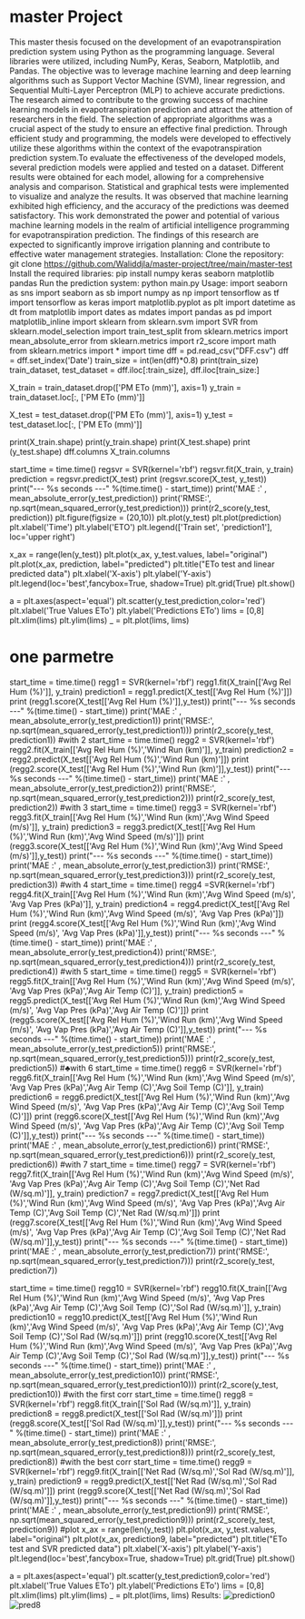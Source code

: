 
# master Project
This master thesis focused on the development of an evapotranspiration prediction system using Python as the programming language. Several libraries were utilized, including NumPy, Keras, Seaborn, Matplotlib, and Pandas. The objective was to leverage machine learning and deep learning algorithms such as Support Vector Machine (SVM), linear regression, and Sequential Multi-Layer Perceptron (MLP) to achieve accurate predictions. The research aimed to contribute to the growing success of machine learning models in evapotranspiration prediction and attract the attention of researchers in the field. The selection of appropriate algorithms was a crucial aspect of the study to ensure an effective final prediction. Through efficient study and programming, the models were developed to effectively utilize these algorithms within the context of the evapotranspiration prediction system.To evaluate the effectiveness of the developed models, several prediction models were applied and tested on a dataset. Different results were obtained for each model, allowing for a comprehensive analysis and comparison. Statistical and graphical tests were implemented to visualize and analyze the results. It was observed that machine learning exhibited high efficiency, and the accuracy of the predictions was deemed satisfactory. This work demonstrated the power and potential of various machine learning models in the realm of artificial intelligence programming for evapotranspiration prediction. The findings of this research are expected to significantly improve irrigation planning and contribute to effective water management strategies.
Installation:
Clone the repository:
git clone https://github.com/Waliddjla/master-project/tree/main/master-test 
Install the required libraries:
pip install numpy keras seaborn matplotlib pandas
Run the prediction system:
python main.py
Usage:
import seaborn as sns
import seaborn as sb
import numpy as np
import tensorflow as tf
import tensorflow as keras
import matplotlib.pyplot as plt 
import datetime as dt
from matplotlib import dates as mdates 
import pandas as pd
import matplotlib_inline 
import sklearn
from sklearn.svm import SVR
from sklearn.model_selection import train_test_split 
from sklearn.metrics import mean_absolute_error
from sklearn.metrics import r2_score
import math
from sklearn.metrics import *
import time
dff = pd.read_csv("DFF.csv")
dff = dff.set_index('Date')
train_size = int(len(dff)*0.8)
print(train_size)
train_dataset, test_dataset = dff.iloc[:train_size], dff.iloc[train_size:]

X_train = train_dataset.drop(['PM ETo (mm)'], axis=1)
y_train = train_dataset.loc[:, ['PM ETo (mm)']]

X_test = test_dataset.drop(['PM ETo (mm)'], axis=1)
y_test = test_dataset.loc[:, ['PM ETo (mm)']]

print(X_train.shape)
print(y_train.shape)
print(X_test.shape)
print (y_test.shape)
dff.columns
X_train.columns

start_time = time.time()
regsvr = SVR(kernel='rbf')
regsvr.fit(X_train, y_train)
prediction = regsvr.predict(X_test)
print (regsvr.score(X_test, y_test))
print("--- %s seconds ---" %(time.time() -  start_time))
print('MAE :' , mean_absolute_error(y_test,prediction))
print('RMSE:', np.sqrt(mean_squared_error(y_test,prediction)))
print(r2_score(y_test, prediction))
plt.figure(figsize = (20,10))
plt.plot(y_test)
plt.plot(prediction)
plt.xlabel('Time')
plt.ylabel('ETO')
plt.legend(['Train set', 'prediction1'], loc='upper right')

x_ax = range(len(y_test))
plt.plot(x_ax, y_test.values, label="original")
plt.plot(x_ax, prediction, label="predicted")
plt.title("ETo test and linear predicted data")
plt.xlabel('X-axis')
plt.ylabel('Y-axis')
plt.legend(loc='best',fancybox=True, shadow=True)
plt.grid(True)
plt.show()           


a = plt.axes(aspect='equal')
plt.scatter(y_test,prediction,color='red')
plt.xlabel('True Values ETo')
plt.ylabel('Predictions ETo')
lims = [0,8]
plt.xlim(lims)
plt.ylim(lims)
_ = plt.plot(lims, lims)

# one parmetre 
start_time = time.time()
regg1 = SVR(kernel='rbf')
regg1.fit(X_train[['Avg Rel Hum (%)']], y_train)
prediction1 = regg1.predict(X_test[['Avg Rel Hum (%)']])
print (regg1.score(X_test[['Avg Rel Hum (%)']],y_test))
print("--- %s seconds ---" %(time.time() -  start_time))
print('MAE :' , mean_absolute_error(y_test,prediction1))
print('RMSE:', np.sqrt(mean_squared_error(y_test,prediction1)))
print(r2_score(y_test, prediction1))
#with 2
start_time = time.time()
regg2 = SVR(kernel='rbf')
regg2.fit(X_train[['Avg Rel Hum (%)','Wind Run (km)']], y_train)
prediction2 = regg2.predict(X_test[['Avg Rel Hum (%)','Wind Run (km)']])
print (regg2.score(X_test[['Avg Rel Hum (%)','Wind Run (km)']],y_test))
print("--- %s seconds ---" %(time.time() -  start_time))
print('MAE :' , mean_absolute_error(y_test,prediction2))
print('RMSE:', np.sqrt(mean_squared_error(y_test,prediction2)))
print(r2_score(y_test, prediction2))
#with 3
start_time = time.time()
regg3 = SVR(kernel='rbf')
regg3.fit(X_train[['Avg Rel Hum (%)','Wind Run (km)','Avg Wind Speed (m/s)']], y_train)
prediction3 = regg3.predict(X_test[['Avg Rel Hum (%)','Wind Run (km)','Avg Wind Speed (m/s)']])
print (regg3.score(X_test[['Avg Rel Hum (%)','Wind Run (km)','Avg Wind Speed (m/s)']],y_test))
print("--- %s seconds ---" %(time.time() -  start_time))
print('MAE :' , mean_absolute_error(y_test,prediction3))
print('RMSE:', np.sqrt(mean_squared_error(y_test,prediction3)))
print(r2_score(y_test, prediction3))
#with 4
start_time = time.time()
regg4 =SVR(kernel='rbf')
regg4.fit(X_train[['Avg Rel Hum (%)','Wind Run (km)','Avg Wind Speed (m/s)', 'Avg Vap Pres (kPa)']], y_train)
prediction4 = regg4.predict(X_test[['Avg Rel Hum (%)','Wind Run (km)','Avg Wind Speed (m/s)', 'Avg Vap Pres (kPa)']])
print (regg4.score(X_test[['Avg Rel Hum (%)','Wind Run (km)','Avg Wind Speed (m/s)', 'Avg Vap Pres (kPa)']],y_test))
print("--- %s seconds ---" %(time.time() -  start_time))
print('MAE :' , mean_absolute_error(y_test,prediction4))
print('RMSE:', np.sqrt(mean_squared_error(y_test,prediction4)))
print(r2_score(y_test, prediction4))
#with 5
start_time = time.time()
regg5 = SVR(kernel='rbf')
regg5.fit(X_train[['Avg Rel Hum (%)','Wind Run (km)','Avg Wind Speed (m/s)', 'Avg Vap Pres (kPa)','Avg Air Temp (C)']], y_train)
prediction5 = regg5.predict(X_test[['Avg Rel Hum (%)','Wind Run (km)','Avg Wind Speed (m/s)', 'Avg Vap Pres (kPa)','Avg Air Temp (C)']])
print (regg5.score(X_test[['Avg Rel Hum (%)','Wind Run (km)','Avg Wind Speed (m/s)', 'Avg Vap Pres (kPa)','Avg Air Temp (C)']],y_test))
print("--- %s seconds ---" %(time.time() -  start_time))
print('MAE :' , mean_absolute_error(y_test,prediction5))
print('RMSE:', np.sqrt(mean_squared_error(y_test,prediction5)))
print(r2_score(y_test, prediction5))
#♣with 6
start_time = time.time()
regg6 = SVR(kernel='rbf')
regg6.fit(X_train[['Avg Rel Hum (%)','Wind Run (km)','Avg Wind Speed (m/s)', 'Avg Vap Pres (kPa)','Avg Air Temp (C)','Avg Soil Temp (C)']], y_train)
prediction6 = regg6.predict(X_test[['Avg Rel Hum (%)','Wind Run (km)','Avg Wind Speed (m/s)', 'Avg Vap Pres (kPa)','Avg Air Temp (C)','Avg Soil Temp (C)']])
print (regg6.score(X_test[['Avg Rel Hum (%)','Wind Run (km)','Avg Wind Speed (m/s)', 'Avg Vap Pres (kPa)','Avg Air Temp (C)','Avg Soil Temp (C)']],y_test))
print("--- %s seconds ---" %(time.time() -  start_time))
print('MAE :' , mean_absolute_error(y_test,prediction6))
print('RMSE:', np.sqrt(mean_squared_error(y_test,prediction6)))
print(r2_score(y_test, prediction6))
#with 7
start_time = time.time()
regg7 = SVR(kernel='rbf')
regg7.fit(X_train[['Avg Rel Hum (%)','Wind Run (km)','Avg Wind Speed (m/s)', 'Avg Vap Pres (kPa)','Avg Air Temp (C)','Avg Soil Temp (C)','Net Rad (W/sq.m)']], y_train)
prediction7 = regg7.predict(X_test[['Avg Rel Hum (%)','Wind Run (km)','Avg Wind Speed (m/s)', 'Avg Vap Pres (kPa)','Avg Air Temp (C)','Avg Soil Temp (C)','Net Rad (W/sq.m)']])
print (regg7.score(X_test[['Avg Rel Hum (%)','Wind Run (km)','Avg Wind Speed (m/s)', 'Avg Vap Pres (kPa)','Avg Air Temp (C)','Avg Soil Temp (C)','Net Rad (W/sq.m)']],y_test))
print("--- %s seconds ---" %(time.time() -  start_time))
print('MAE :' , mean_absolute_error(y_test,prediction7))
print('RMSE:', np.sqrt(mean_squared_error(y_test,prediction7)))
print(r2_score(y_test, prediction7))

start_time = time.time()
regg10 = SVR(kernel='rbf')
regg10.fit(X_train[['Avg Rel Hum (%)','Wind Run (km)','Avg Wind Speed (m/s)', 'Avg Vap Pres (kPa)','Avg Air Temp (C)','Avg Soil Temp (C)','Sol Rad (W/sq.m)']], y_train)
prediction10 = regg10.predict(X_test[['Avg Rel Hum (%)','Wind Run (km)','Avg Wind Speed (m/s)', 'Avg Vap Pres (kPa)','Avg Air Temp (C)','Avg Soil Temp (C)','Sol Rad (W/sq.m)']])
print (regg10.score(X_test[['Avg Rel Hum (%)','Wind Run (km)','Avg Wind Speed (m/s)', 'Avg Vap Pres (kPa)','Avg Air Temp (C)','Avg Soil Temp (C)','Sol Rad (W/sq.m)']],y_test))
print("--- %s seconds ---" %(time.time() -  start_time))
print('MAE :' , mean_absolute_error(y_test,prediction10))
print('RMSE:', np.sqrt(mean_squared_error(y_test,prediction10)))
print(r2_score(y_test, prediction10))
#with the first corr
start_time = time.time()
regg8 = SVR(kernel='rbf')
regg8.fit(X_train[['Sol Rad (W/sq.m)']], y_train)
prediction8 = regg8.predict(X_test[['Sol Rad (W/sq.m)']])
print (regg8.score(X_test[['Sol Rad (W/sq.m)']],y_test))
print("--- %s seconds ---" %(time.time() -  start_time))
print('MAE :' , mean_absolute_error(y_test,prediction8))
print('RMSE:', np.sqrt(mean_squared_error(y_test,prediction8)))
print(r2_score(y_test, prediction8))
#with the best corr
start_time = time.time()
regg9 = SVR(kernel='rbf')
regg9.fit(X_train[['Net Rad (W/sq.m)','Sol Rad (W/sq.m)']], y_train)
prediction9 = regg9.predict(X_test[['Net Rad (W/sq.m)','Sol Rad (W/sq.m)']])
print (regg9.score(X_test[['Net Rad (W/sq.m)','Sol Rad (W/sq.m)']],y_test))
print("--- %s seconds ---" %(time.time() -  start_time))
print('MAE :' , mean_absolute_error(y_test,prediction9))
print('RMSE:', np.sqrt(mean_squared_error(y_test,prediction9)))
print(r2_score(y_test, prediction9))
#plot
x_ax = range(len(y_test))
plt.plot(x_ax, y_test.values, label="original")
plt.plot(x_ax, prediction9, label="predicted")
plt.title("ETo test and SVR predicted data")
plt.xlabel('X-axis')
plt.ylabel('Y-axis')
plt.legend(loc='best',fancybox=True, shadow=True)
plt.grid(True)
plt.show()           


a = plt.axes(aspect='equal')
plt.scatter(y_test,prediction9,color='red')
plt.xlabel('True Values ETo')
plt.ylabel('Predictions ETo')
lims = [0,8]
plt.xlim(lims)
plt.ylim(lims)
_ = plt.plot(lims, lims)
Results:
![prediction0](https://github.com/Waliddjla/master-project/assets/62522548/f51e5acc-594e-4d32-b053-4d2deccbbef9)
![pred8](https://github.com/Waliddjla/master-project/assets/62522548/2d11d2fb-3d1b-4efe-8a98-a0546b4db9ae)




